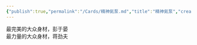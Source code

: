 ```yaml
---
{"publish":true,"permalink":"/Cards/精神氮泵.md","title":"精神氮泵","created":"2022-12-03","modified":"2023-03-14","published":"2025-07-29T23:04:08.054+08:00","cssclasses":""}
---
```



最完美的大众身材，彭于晏  
最力量的大众身材，蒋劲夫